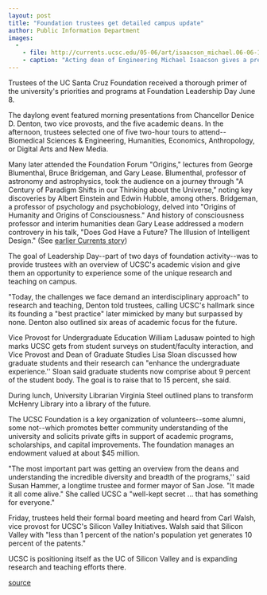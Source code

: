 ```yaml
---
layout: post
title: "Foundation trustees get detailed campus update"
author: Public Information Department
images:
  -
    - file: http://currents.ucsc.edu/05-06/art/isaacson_michael.06-06-12.jpg
    - caption: "Acting dean of Engineering Michael Isaacson gives a presentation, above, to the Foundation trustees. Below, Chancellor Denton is joined by trustee Garry Spire and his son, Alex. Photos: Jim MacKenzie"
---
```


Trustees of the UC Santa Cruz Foundation received a thorough primer of the university's priorities and programs at Foundation Leadership Day June 8.

The daylong event featured morning presentations from Chancellor Denice D. Denton, two vice provosts, and the five academic deans. In the afternoon, trustees selected one of five two-hour tours to attend--Biomedical Sciences & Engineering, Humanities, Economics, Anthropology, or Digital Arts and New Media.

Many later attended the Foundation Forum "Origins," lectures from George Blumenthal, Bruce Bridgeman, and Gary Lease. Blumenthal, professor of astronomy and astrophysics, took the audience on a journey through "A Century of Paradigm Shifts in our Thinking about the Universe," noting key discoveries by Albert Einstein and Edwin Hubble, among others. Bridgeman, a professor of psychology and psychobiology, delved into "Origins of Humanity and Origins of Consciousness." And history of consciousness professor and interim humanities dean Gary Lease addressed a modern controvery in his talk, "Does God Have a Future? The Illusion of Intelligent Design." (See [earlier Currents story][1])

The goal of Leadership Day--part of two days of foundation activity--was to provide trustees with an overview of UCSC's academic vision and give them an opportunity to experience some of the unique research and teaching on campus.

"Today, the challenges we face demand an interdisciplinary approach" to research and teaching, Denton told trustees, calling UCSC's hallmark since its founding a "best practice" later mimicked by many but surpassed by none. Denton also outlined six areas of academic focus for the future.  
  
Vice Provost for Undergraduate Education William Ladusaw pointed to high marks UCSC gets from student surveys on student/faculty interaction, and Vice Provost and Dean of Graduate Studies Lisa Sloan discussed how graduate students and their research can "enhance the undergraduate experience.'' Sloan said graduate students now comprise about 9 percent of the student body. The goal is to raise that to 15 percent, she said.   
  
During lunch, University Librarian Virginia Steel outlined plans to transform McHenry Library into a library of the future.

The UCSC Foundation is a key organization of volunteers--some alumni, some not--which promotes better community understanding of the university and solicits private gifts in support of academic programs, scholarships, and capital improvements. The foundation manages an endowment valued at about $45 million.

"The most important part was getting an overview from the deans and understanding the incredible diversity and breadth of the programs,'' said Susan Hammer, a longtime trustee and former mayor of San Jose. "It made it all come alive." She called UCSC a "well-kept secret ... that has something for everyone."

Friday, trustees held their formal board meeting and heard from Carl Walsh, vice provost for UCSC's Silicon Valley Initiatives. Walsh said that Silicon Valley with "less than 1 percent of the nation's population yet generates 10 percent of the patents."

UCSC is positioning itself as the UC of Silicon Valley and is expanding research and teaching efforts there.

[1]: http://currents.ucsc.edu/05-06/05-29/forum.asp

[source](http://www1.ucsc.edu/currents/05-06/06-12/foundation.asp "Permalink to foundation")
